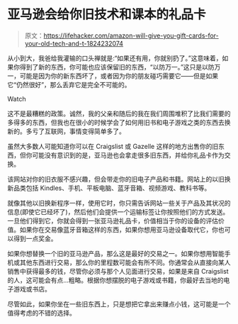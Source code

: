 # 亚马逊会给你旧技术和课本的礼品卡

> 原文：<https://lifehacker.com/amazon-will-give-you-gift-cards-for-your-old-tech-and-t-1824232074>

从小到大，我爸给我灌输的口头禅就是:“如果还有用，你就别扔了。”这意味着，如果你得到了新的东西，你可能也应该保留旧的东西，“以防万一。”这只是以防万一，可能是因为你的新东西坏了，或者因为你的朋友碰巧需要它——但是如果它“仍然很好”，那么丢弃它是完全不可能的。

Watch

这不是最糟糕的政策。诚然，我的父亲和随后的我在我们周围堆积了比我们需要的多得多的东西，但我也在很小的时候学会了如何用旧书和电子游戏之类的东西去换新的。多亏了互联网，事情变得简单多了。

虽然大多数人可能知道你可以在 Craigslist 或 Gazelle 这样的地方出售你的旧东西，但你可能没有意识到的是，亚马逊也会拿走很多旧东西，并给你礼品卡作为交换。

该网站对你的旧衣服不感兴趣，但会带走你的旧电子产品和书籍。网站上的以旧换新品类包括 Kindles、手机、平板电脑、蓝牙音箱、视频游戏、教科书等。

就像其他以旧换新程序一样，使用它时，你只需告诉网站一些关于产品及其状况的信息(即使它已经坏了)，然后他们会提供一个运输标签让你按照他们的方式发送。一旦他们得到它，你就会得到一张亚马逊礼品卡，价值相当于你的设备的评估价值。如果你在交易像蓝牙音箱这样的东西，如果你想用亚马逊设备取代它，你也可以得到一点奖金。

如果你想替换一个旧的亚马逊产品，那么这是最好的交易之一。如果你想用智能手机或其他东西进行交易，那么你的里程数可能会有所不同。你通常会从直接向某人销售中获得最多的钱，尽管你必须与那个人见面进行交易，如果是来自 Craigslist 的人，这可能会有点…粗略。根据你想摆脱的电子游戏或书籍，你最好去当地的电子游戏或书店。

尽管如此，如果你坐在一些旧东西上，只是想把它拿出来赚点小钱，这可能是一个值得考虑的不错的选择。